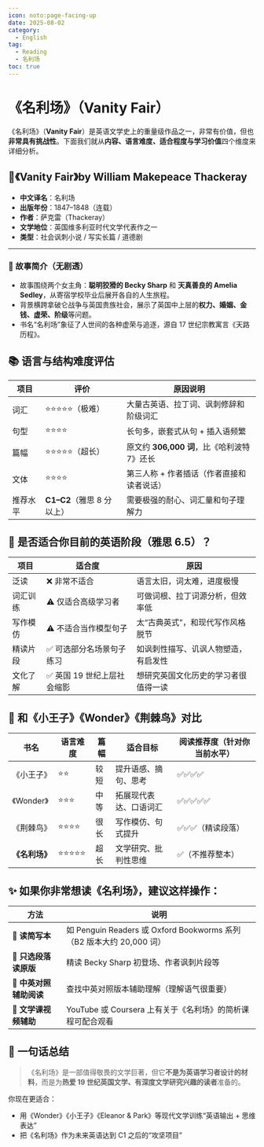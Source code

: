 ```yaml
---
icon: noto:page-facing-up
date: 2025-08-02
category:
  - English
tag:
  - Reading
  - 名利场
toc: true
---
```


# 《名利场》（Vanity Fair）

《名利场》（**Vanity Fair**）是英语文学史上的重量级作品之一，非常有价值，但也**非常具有挑战性**。下面我们就从**内容、语言难度、适合程度与学习价值**四个维度来详细分析。

## 📘《Vanity Fair》by William Makepeace Thackeray

- **中文译名**：名利场
- **出版年份**：1847–1848（连载）
- **作者**：萨克雷（Thackeray）
- **文学地位**：英国维多利亚时代文学代表作之一
- **类型**：社会讽刺小说 / 写实长篇 / 道德剧

---

### 🧠 故事简介（无剧透）

- 故事围绕两个女主角：**聪明狡猾的 Becky Sharp** 和 **天真善良的 Amelia Sedley**，从寄宿学校毕业后展开各自的人生旅程。
- 背景横跨拿破仑战争与英国贵族社会，展示了英国中上层的**权力、婚姻、金钱、虚荣、阶级**等问题。
- 书名“名利场”象征了人世间的各种虚荣与追逐，源自 17 世纪宗教寓言《天路历程》。

## 📚 语言与结构难度评估

| 项目     | 评价                       | 原因说明                                    |
| -------- | -------------------------- | ------------------------------------------- |
| 词汇     | ⭐⭐⭐⭐⭐（极难）         | 大量古英语、拉丁词、讽刺修辞和阶级词汇      |
| 句型     | ⭐⭐⭐⭐                   | 长句多，嵌套式从句 + 插入语频繁             |
| 篇幅     | ⭐⭐⭐⭐⭐（超长）         | 原文约 **306,000 词**，比《哈利波特 7》还长 |
| 文体     | ⭐⭐⭐⭐                   | 第三人称 + 作者插话（作者直接和读者说话）   |
| 推荐水平 | **C1–C2**（雅思 8 分以上） | 需要极强的耐心、词汇量和句子理解力          |

## 🎯 是否适合你目前的英语阶段（雅思 6.5）？

| 项目     | 适合度                      | 原因                                 |
| -------- | --------------------------- | ------------------------------------ |
| 泛读     | ❌ 非常不适合               | 语言太旧，词太难，进度极慢           |
| 词汇训练 | ⚠️ 仅适合高级学习者         | 可做词根、拉丁词源分析，但效率低     |
| 写作模仿 | ⚠️ 不适合当作模型句子       | 太“古典英式”，和现代写作风格脱节     |
| 精读片段 | ✅ 可选部分名场景句子练习   | 如讽刺性描写、讥讽人物塑造，有启发性 |
| 文化了解 | ✅ 英国 19 世纪上层社会缩影 | 想研究英国文化历史的学习者很值得一读 |

## 🧠 和《小王子》《Wonder》《荆棘鸟》对比

| 书名           | 语言难度   | 篇幅 | 适合目标               | 阅读推荐度（针对你当前水平） |
| -------------- | ---------- | ---- | ---------------------- | ---------------------------- |
| 《小王子》     | ⭐⭐       | 较短 | 提升语感、摘句、思考   | ✅✅✅✅                     |
| 《Wonder》     | ⭐⭐⭐     | 中等 | 拓展现代表达、口语词汇 | ✅✅✅✅✅                   |
| 《荆棘鸟》     | ⭐⭐⭐⭐   | 很长 | 写作模仿、句式提升     | ✅✅✅（精读段落）           |
| **《名利场》** | ⭐⭐⭐⭐⭐ | 超长 | 文学研究、批判性思维   | ✅（不推荐整本）             |

## ✨ 如果你非常想读《名利场》，建议这样操作：

| 方法                    | 说明                                                                 |
| ----------------------- | -------------------------------------------------------------------- |
| 🔹 **读简写本**         | 如 Penguin Readers 或 Oxford Bookworms 系列（B2 版本大约 20,000 词） |
| 🔹 **只选段落读原版**   | 精读 Becky Sharp 初登场、作者讽刺片段等                              |
| 🔹 **中英对照辅助阅读** | 查找中英对照版本辅助理解（理解语气很重要）                           |
| 🔹 **文学课视频辅助**   | YouTube 或 Coursera 上有关于《名利场》的简析课程可配合观看           |

## 📌 一句话总结

> 《名利场》是一部值得敬畏的文学巨著，但它**不是为英语学习者设计的材料**，而是为**热爱 19 世纪英国文学、有深度文学研究兴趣的读者**准备的。

你现在更适合：

- 用《Wonder》《小王子》《Eleanor & Park》等现代文学训练“英语输出 + 思维表达”
- 把《名利场》作为未来英语达到 C1 之后的“攻坚项目”
